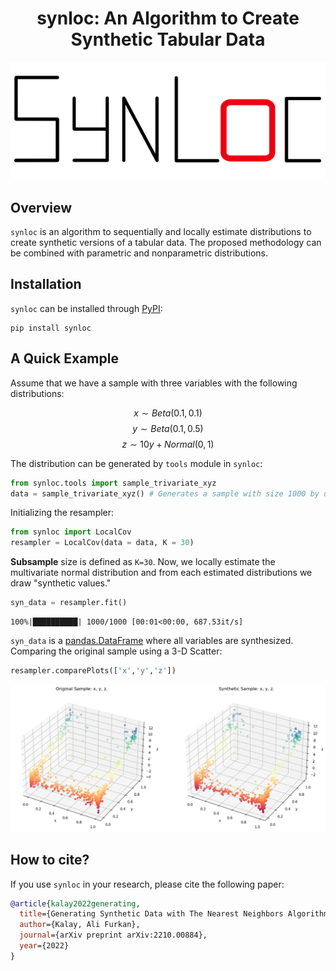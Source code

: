 <div align="center">

# synloc: An Algorithm to Create Synthetic Tabular Data

<img src="https://raw.githubusercontent.com/alfurka/synloc/main/assets/logo_white_bc.png" alt = 'synloc'>

</div>

## Overview

`synloc` is an algorithm to sequentially and locally estimate distributions to create synthetic versions of a tabular data. The proposed methodology can be combined with parametric and nonparametric distributions. 

## Installation

`synloc` can be installed through [PyPI](https://pypi.org/):

```
pip install synloc
```

## A Quick Example

Assume that we have a sample with three variables with the following distributions:

$$x \sim Beta(0.1,\,0.1)$$
$$y \sim Beta(0.1,\, 0.5)$$
$$z \sim 10 y + Normal(0,\,1)$$

The distribution can be generated by `tools` module in `synloc`:


```python
from synloc.tools import sample_trivariate_xyz
data = sample_trivariate_xyz() # Generates a sample with size 1000 by default. 
```

Initializing the resampler:


```python
from synloc import LocalCov
resampler = LocalCov(data = data, K = 30)
```

**Subsample** size is defined as `K=30`. Now, we locally estimate the multivariate normal distribution and from each estimated distributions we draw "synthetic values."


```python
syn_data = resampler.fit() 
```

    100%|██████████| 1000/1000 [00:01<00:00, 687.53it/s]
    

`syn_data` is a [pandas.DataFrame](https://pandas.pydata.org/docs/reference/api/pandas.DataFrame.html) where all variables are synthesized. Comparing the original sample using a 3-D Scatter:


```python
resampler.comparePlots(['x','y','z'])
```    
![](https://raw.githubusercontent.com/alfurka/synloc/main/assets/README_7_0.png)

## How to cite?

If you use `synloc` in your research, please cite the following paper:

```bibtex
@article{kalay2022generating,
  title={Generating Synthetic Data with The Nearest Neighbors Algorithm},
  author={Kalay, Ali Furkan},
  journal={arXiv preprint arXiv:2210.00884},
  year={2022}
}
```